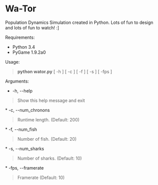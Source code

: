 Wa-Tor
======

Population Dynamics Simulation created in Python. 
Lots of fun to design and lots of fun to watch! :]


Requirements:
* Python 3.4
* PyGame 1.9.2a0

Usage: 
<blockquote><b>python wator.py</b> [ -h ] [ -c ] [ -f ] [ -s ] [ -fps ]</blockquote>

Arguments:
*  -h, --help 
<blockquote> Show this help message and exit </blockquote>
*  -c, --num_chronons 
<blockquote> Runtime length. (Default: 200) </blockquote>
*  -f, --num_fish 
<blockquote> Number of fish. (Default: 20) </blockquote>
*  -s, --num_sharks 
<blockquote> Number of sharks. (Default: 10) </blockquote>
* -fps, --framerate 
<blockquote> Framerate (Default: 10) </blockquote>
